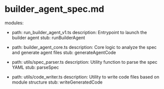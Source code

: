 # builder_agent_spec.md

modules:
  - path: run_builder_agent_v1.ts
    description: Entrypoint to launch the builder agent
    stub: runBuilderAgent

  - path: builder_agent_core.ts
    description: Core logic to analyze the spec and generate agent files
    stub: generateAgentCode

  - path: utils/spec_parser.ts
    description: Utility function to parse the spec YAML
    stub: parseSpec

  - path: utils/code_writer.ts
    description: Utility to write code files based on module structure
    stub: writeGeneratedCode

